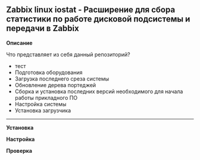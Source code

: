 **Zabbix linux iostat** - Расширение для сбора статистики по работе дисковой подсистемы и передачи в Zabbix 
--------

**Описание**


Что представляет из себя данный репозиторий?

* тест
* Подготовка оборудования
* Загрузка последнего среза системы
* Обновление дерева портеджей
* Сборка и установка последних версий необходимого для начала работы прикладного ПО
* Настройка системы
* Установка загрузчика
--------


**Установка**


**Настройка**


**Проверка**

